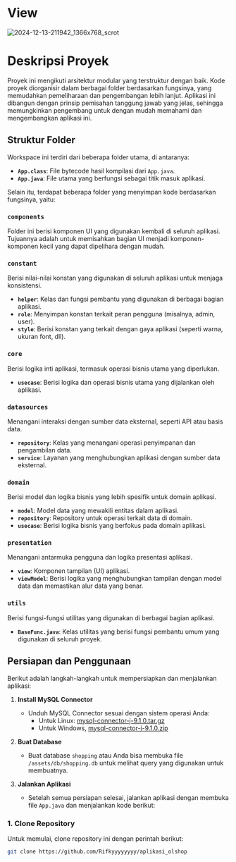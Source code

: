 # View

![2024-12-13-211942_1366x768_scrot](https://github.com/user-attachments/assets/c24bf14f-45f4-4996-94ce-81d835cfd820)


# Deskripsi Proyek

Proyek ini mengikuti arsitektur modular yang terstruktur dengan baik. Kode proyek diorganisir dalam berbagai folder berdasarkan fungsinya, yang memudahkan pemeliharaan dan pengembangan lebih lanjut. Aplikasi ini dibangun dengan prinsip pemisahan tanggung jawab yang jelas, sehingga memungkinkan pengembang untuk dengan mudah memahami dan mengembangkan aplikasi ini.

## Struktur Folder

Workspace ini terdiri dari beberapa folder utama, di antaranya:

- **`App.class`**: File bytecode hasil kompilasi dari `App.java`.
- **`App.java`**: File utama yang berfungsi sebagai titik masuk aplikasi.

Selain itu, terdapat beberapa folder yang menyimpan kode berdasarkan fungsinya, yaitu:

### `components`
Folder ini berisi komponen UI yang digunakan kembali di seluruh aplikasi. Tujuannya adalah untuk memisahkan bagian UI menjadi komponen-komponen kecil yang dapat dipelihara dengan mudah.

### `constant`
Berisi nilai-nilai konstan yang digunakan di seluruh aplikasi untuk menjaga konsistensi.
- **`helper`**: Kelas dan fungsi pembantu yang digunakan di berbagai bagian aplikasi.
- **`role`**: Menyimpan konstan terkait peran pengguna (misalnya, admin, user).
- **`style`**: Berisi konstan yang terkait dengan gaya aplikasi (seperti warna, ukuran font, dll).

### `core`
Berisi logika inti aplikasi, termasuk operasi bisnis utama yang diperlukan.
- **`usecase`**: Berisi logika dan operasi bisnis utama yang dijalankan oleh aplikasi.

### `datasources`
Menangani interaksi dengan sumber data eksternal, seperti API atau basis data.
- **`repository`**: Kelas yang menangani operasi penyimpanan dan pengambilan data.
- **`service`**: Layanan yang menghubungkan aplikasi dengan sumber data eksternal.

### `domain`
Berisi model dan logika bisnis yang lebih spesifik untuk domain aplikasi.
- **`model`**: Model data yang mewakili entitas dalam aplikasi.
- **`repository`**: Repository untuk operasi terkait data di domain.
- **`usecase`**: Berisi logika bisnis yang berfokus pada domain aplikasi.

### `presentation`
Menangani antarmuka pengguna dan logika presentasi aplikasi.
- **`view`**: Komponen tampilan (UI) aplikasi.
- **`viewModel`**: Berisi logika yang menghubungkan tampilan dengan model data dan memastikan alur data yang benar.

### `utils`
Berisi fungsi-fungsi utilitas yang digunakan di berbagai bagian aplikasi.
- **`BaseFunc.java`**: Kelas utilitas yang berisi fungsi pembantu umum yang digunakan di seluruh proyek.

## Persiapan dan Penggunaan

Berikut adalah langkah-langkah untuk mempersiapkan dan menjalankan aplikasi:

1. **Install MySQL Connector**
   - Unduh MySQL Connector sesuai dengan sistem operasi Anda:
     - Untuk Linux: [mysql-connector-j-9.1.0.tar.gz](https://cdn.mysql.com//Downloads/Connector-J/mysql-connector-j-9.1.0.tar.gz)
     - Untuk Windows, [mysql-connector-j-9.1.0.zip](https://dev.mysql.com/get/Downloads/Connector-J/mysql-connector-j-9.1.0.zip)

2. **Buat Database**
   - Buat database `shopping` atau Anda bisa membuka file `/assets/db/shopping.db` untuk melihat query yang digunakan untuk membuatnya.

3. **Jalankan Aplikasi**
   - Setelah semua persiapan selesai, jalankan aplikasi dengan membuka file `App.java` dan menjalankan kode berikut:

### 1. Clone Repository
Untuk memulai, clone repository ini dengan perintah berikut:

```bash
git clone https://github.com/Rifkyyyyyyyy/aplikasi_olshop
